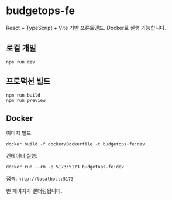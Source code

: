 # budgetops-fe

React + TypeScript + Vite 기반 프론트엔드. Docker로 실행 가능합니다.

## 로컬 개발

```
npm run dev
```

## 프로덕션 빌드

```
npm run build
npm run preview
```

## Docker

이미지 빌드:

```
docker build -f docker/Dockerfile -t budgetops-fe:dev .
```

컨테이너 실행:

```
docker run --rm -p 5173:5173 budgetops-fe:dev
```

접속: `http://localhost:5173`

빈 페이지가 렌더링됩니다.
